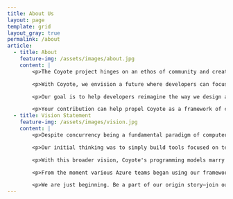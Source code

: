 ```yaml
---
title: About Us
layout: page
template: grid
layout_gray: true
permalink: /about
article:
  - title: About
    feature-img: /assets/images/about.jpg
    content: |
        <p>The Coyote project hinges on an ethos of community and creative freedom for developers working on concurrent systems.</p>

        <p>With Coyote, we envision a future where developers can focus on coding only. Through rapid design-implement-test cycles, Coyote empowers developers with a quantum leap in productivity. The technology provides programming frameworks that reduce the gap between design and implementation and offers unmatched testing capabilities for weeding out bugs early.</p>

        <p>Our goal is to help developers reimagine the way we design and implement asynchronous or distributed systems.</p>

        <p>Your contribution can help propel Coyote as a framework of choice for developing highly reliable reactive systems. Please join us!</p>
  - title: Vision Statement
    feature-img: /assets/images/vision.jpg
    content: |
        <p>Despite concurrency being a fundamental paradigm of computer science—all layers of a computer system are concurrent, starting from the hardware to the operating system, to applications, distributed systems, and cloud—not much attention has previously been given to the problem of testing these systems for correctness. Current practices dictate that unit tests be deterministic, often leading to the oblique art of stress testing to weed out bugs.</p>

        <p>Our initial thinking was to simply build tools focused on testing, but we quickly realized any technique focused only on testing would have severely limited value: Developers want to write elegant, correct, and performant code on the first go—they don't want to be tracing buggy interleavings late into the wee hours.</p>

        <p>With this broader vision, Coyote's programming models marry design, implementation, and testing phases for remarkable productivity. The programming models expose all concurrency and other sources of non-determinism precisely to an underlying testing runtime. State-of-the art exploration methods hook into this runtime, offering unparalleled coverage in the face of concurrency and non-determinism. Users find issues in a matter of minutes that otherwise would have taken days or even months.</p>

        <p>From the moment various Azure teams began using our framework, we've been receiving enthusiastic feedback. As a senior engineer tells us, "Coyote's benefits are worth doing a rewrite of entire services".</p>

        <p>We are just beginning. Be a part of our origin story—join our developer community today. </p> 
---
```




      
